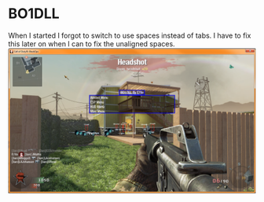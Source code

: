# BO1DLL

When I started I forgot to switch to use spaces instead of tabs. I have to fix this later on when I can to fix the unaligned spaces.
![](/screenshot.png)
